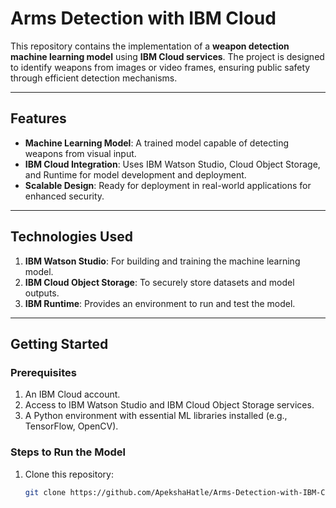 # Arms Detection with IBM Cloud

This repository contains the implementation of a **weapon detection machine learning model** using **IBM Cloud services**. The project is designed to identify weapons from images or video frames, ensuring public safety through efficient detection mechanisms.

---

## Features
- **Machine Learning Model**: A trained model capable of detecting weapons from visual input.
- **IBM Cloud Integration**: Uses IBM Watson Studio, Cloud Object Storage, and Runtime for model development and deployment.
- **Scalable Design**: Ready for deployment in real-world applications for enhanced security.

---

## Technologies Used
1. **IBM Watson Studio**: For building and training the machine learning model.
2. **IBM Cloud Object Storage**: To securely store datasets and model outputs.
3. **IBM Runtime**: Provides an environment to run and test the model.

---

## Getting Started

### Prerequisites
1. An IBM Cloud account.
2. Access to IBM Watson Studio and IBM Cloud Object Storage services.
3. A Python environment with essential ML libraries installed (e.g., TensorFlow, OpenCV).

### Steps to Run the Model
1. Clone this repository:
   ```bash
   git clone https://github.com/ApekshaHatle/Arms-Detection-with-IBM-Cloud.git

